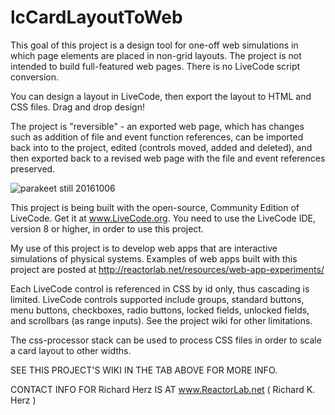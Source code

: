 # lcCardLayoutToWeb
This goal of this project is a design tool for one-off web simulations in which page elements are placed in non-grid layouts. The project is not intended to build full-featured web pages. There is no LiveCode script conversion.

You can design a layout in LiveCode, then export the layout to HTML and CSS files. Drag and drop design!

The project is "reversible" - an exported web page, which has changes such as addition of file and event function references, can be imported back into to the project, edited (controls moved, added and deleted), and then exported back to a revised web page with the file and event references preserved.

![parakeet still 20161006](http://reactorlab.net/graphics/github_media/parakeet_20161007a.png)

This project is being built with the open-source, Community Edition of LiveCode. Get it at www.LiveCode.org. You need to use the LiveCode IDE, version 8 or higher, in order to use this project.

My use of this project is to develop web apps that are interactive simulations of physical systems. Examples of web apps built with this project are posted at http://reactorlab.net/resources/web-app-experiments/ 

Each LiveCode control is referenced in CSS by id only, thus cascading is limited. LiveCode controls supported include groups, standard buttons, menu buttons, checkboxes, radio buttons, locked fields, unlocked fields, and scrollbars (as range inputs). See the project wiki for other limitations.

The css-processor stack can be used to process CSS files in order to scale a card layout to other widths.

SEE THIS PROJECT'S WIKI IN THE TAB ABOVE FOR MORE INFO. 

CONTACT INFO FOR Richard Herz IS AT www.ReactorLab.net ( Richard K. Herz ) 
